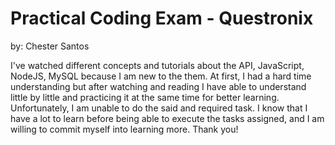 # Practical Coding Exam - Questronix
by: Chester Santos

I've watched different concepts and tutorials about the API, JavaScript, NodeJS, MySQL because I am new to the them. At first, I had a hard time understanding but after watching and reading I have able to understand little by little and practicing it at the same time for better learning. Unfortunately, I am unable to do the said and required task. I know that I have a lot to learn before being able to execute the tasks assigned, and I am willing to commit myself into learning more. Thank you!
